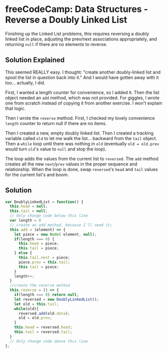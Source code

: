 # freeCodeCamp: Data Structures - Reverse a Doubly Linked List

Finishing up the Linked List problems, this requires reversing a doubly linked list in place, adjusting the prev/next associations appropriately, and returning `null` if there are no elements to reverse.

## Solution Explained

This seemed REALLY easy. I thought: "create another doubly-linked list and spool the list in question back into it." And I would have gotten away with it too... actually, I did.

First, I wanted a length counter for convenience, so I added it. Then the list object needed an `add` method, which was not provided. For giggles, I wrote one from scratch instead of copying it from another exercise. I won't explain that logic.

Then I wrote the `reverse` method. First, I checked my lovely convenience `length` counter to return null if there are no items.

Then I created a new, empty doubly linked list. Then I created a tracking variable called `old` to let me walk the list... backward from the `tail` object. Then a `while` loop until there was nothing in `old` (eventually `old = old.prev` would turn `old`'s value to `null` and stop the loop).

The loop adds the values from the current list to `reversed`. The `add` method creates all the new `next`/`prev` values in the proper sequence and relationship. When the loop is done, swap `reversed`'s `head` and `tail` values for the current list's and boom.

## Solution
```javascript
var DoublyLinkedList = function() {
  this.head = null;
  this.tail = null;
  // Only change code below this line
  var length = 0
  // create an add method, because I'll need it;
  this.add = (element) => {
    let piece = new Node( element, null);
    if(length === 0) {
      this.head = piece;
      this.tail = piece;
    } else {
      this.tail.next = piece;
      piece.prev = this.tail;
      this.tail = piece;
    }
    length++;
  }
  //create the reverse method
  this.reverse = () => {
    if(length === 0) return null;
    let reversed = new DoublyLinkedList();
    let old = this.tail;
    while(old){
      reversed.add(old.data);
      old = old.prev;
    }
    this.head = reversed.head;
    this.tail = reversed.tail;
  }
  // Only change code above this line
};
```